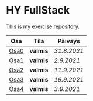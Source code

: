 # HY FullStack

This is my exercise repository. 

| Osa          | Tila      | Päiväys   |
|---------     | --------  | ------    |
| [Osa0](/osa0)|**valmis** | *31.8.2021* |
| [Osa1](/osa1)|**valmis**| *2.9.2021*   |
| [Osa2](/osa2)|**valmis**| *11.9.2021* |
| [Osa3](https://github.com/kosvi/HY_puhelinluettelo)|**valmis**| *19.9.2021* |
| [Osa4](https://github.com/kosvi/HY_blogilista)|**valmis**| *3.9.2021* |


